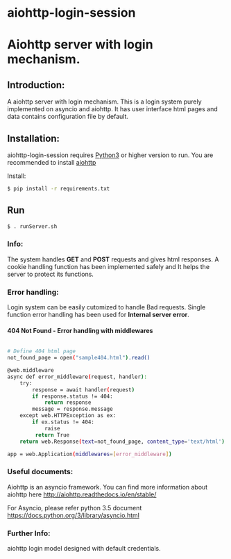 # aiohttp-login-session
# Aiohttp server with login mechanism. 


## Introduction:

A aiohttp server with login mechanism. This is a login system purely implemented on asyncio and aiohttp.
It has user interface html pages and data contains configuration file by default. 

## Installation:
aiohttp-login-session requires [Python3](https://www.python.org/download/releases/3.0/) or higher version to run.
You are recommended to install [aiohttp](https://aiohttp.readthedocs.io/en/stable/)

Install:
```sh
$ pip install -r requirements.txt
```
## Run


```sh
$ . runServer.sh
```

### Info:
The system handles **GET** and **POST** requests and gives html responses. 
A cookie handling function has been implemented safely and It helps the server to protect its functions. 

### Error handling:
Login system can be easily cutomized to handle Bad requests. 
Single function error handling has been used for **Internal server error**.

#### 404 Not Found - Error handling with middlewares


```sh

# Define 404 html page 
not_found_page = open("sample404.html").read()

@web.middleware
async def error_middleware(request, handler):
    try:
        response = await handler(request)
        if response.status != 404:
            return response
        message = response.message
    except web.HTTPException as ex:
        if ex.status != 404:
            raise
         return True
    return web.Response(text=not_found_page, content_type='text/html')

app = web.Application(middlewares=[error_middleware])
```

### Useful documents:
Aiohttp is an asyncio framework. You can find more information about aiohttp here http://aiohttp.readthedocs.io/en/stable/

For Asyncio, please refer python 3.5 document https://docs.python.org/3/library/asyncio.html

### Further Info:
aiohttp login model designed with default credentials.